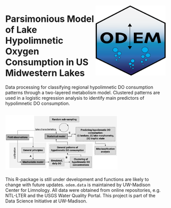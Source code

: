 <a href="url"><img src="inst/extdata/logo/odem_logo-01.png" align="right" height="220" width="220" ></a>
# Parsimonious Model of Lake Hypolimnetic Oxygen Consumption in US Midwestern Lakes

Data processing for classifying regional hypolimnetic DO consumption patterns through a two-layered metabolism model. Clustered patterns are used in a logistic regression analysis to identify main predictors of hypolimnetic DO consumption.

<a href="url"><img src="figs/Figure0.png" width=70% height=70% ></a>
-----

This R-package is still under development and functions are likely to change with future updates. `odem.data` is maintained by UW-Madison Center for Limnology. All data were obtained from online repositories, e.g. NTL-LTER and the USGS Water Quality Portal. This project is part of the Data Science Initiative at UW-Madison.
